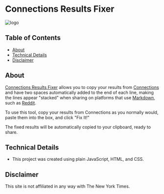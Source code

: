 # Connections Results Fixer <!-- omit from toc -->

![logo](https://github.com/scheiber/connections-results-fixer/assets/794551/ae7accda-a55c-4b3f-a812-6d48523cb4d5)

## Table of Contents <!-- omit from toc -->

- [About](#about)
- [Technical Details](#technical-details)
- [Disclaimer](#disclaimer)

## About

[Connections Results Fixer](https://scheiber.github.io/connections-results-fixer/)
allows you to copy your results from [Connections](https://www.nytimes.com/games/connections) and have two spaces automatically added to the end of each line, making the lines appear "stacked" when sharing on platforms that use [Markdown](https://www.markdownguide.org/), such as [Reddit](https://www.reddit.com/r/NYTConnections/).

To use this tool, copy your results from Connections as you normally would, paste them into the box, and click "Fix It!"

The fixed results will be automatically copied to your clipboard, ready to share.

## Technical Details

- This project was created using plain JavaScript, HTML, and CSS.

## Disclaimer

This site is not affiliated in any way with The New York Times.
